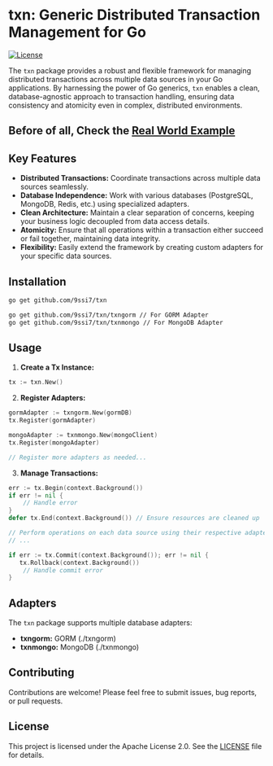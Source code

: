 # txn: Generic Distributed Transaction Management for Go

[![License](https://img.shields.io/badge/License-Apache%202.0-blue.svg)](https://opensource.org/licenses/Apache-2.0)

The `txn` package provides a robust and flexible framework for managing distributed transactions across multiple data sources in your Go applications. By harnessing the power of Go generics, `txn` enables a clean, database-agnostic approach to transaction handling, ensuring data consistency and atomicity even in complex, distributed environments.

## Before of all, Check the [Real World Example](https://github.com/9ssi7/teknasyon.banking/blob/main/apps/banking/internal/app/commands/money_transfer.go#L37)

## Key Features

* **Distributed Transactions:** Coordinate transactions across multiple data sources seamlessly.
* **Database Independence:** Work with various databases (PostgreSQL, MongoDB, Redis, etc.) using specialized adapters.
* **Clean Architecture:** Maintain a clear separation of concerns, keeping your business logic decoupled from data access details.
* **Atomicity:** Ensure that all operations within a transaction either succeed or fail together, maintaining data integrity.
* **Flexibility:** Easily extend the framework by creating custom adapters for your specific data sources.

## Installation

```bash
go get github.com/9ssi7/txn

go get github.com/9ssi7/txn/txngorm // For GORM Adapter
go get github.com/9ssi7/txn/txnmongo // For MongoDB Adapter
```

## Usage

1. **Create a Tx Instance:**

```go
tx := txn.New()
```

2. **Register Adapters:**

```go
gormAdapter := txngorm.New(gormDB)
tx.Register(gormAdapter)

mongoAdapter := txnmongo.New(mongoClient)
tx.Register(mongoAdapter)

// Register more adapters as needed...
```

3. **Manage Transactions:**

```go
err := tx.Begin(context.Background())
if err != nil {
    // Handle error
}
defer tx.End(context.Background()) // Ensure resources are cleaned up

// Perform operations on each data source using their respective adapters
// ...

if err := tx.Commit(context.Background()); err != nil {
   tx.Rollback(context.Background())
    // Handle commit error
}
```

## Adapters

The `txn` package supports multiple database adapters:

* **txngorm:** GORM (./txngorm)
* **txnmongo:** MongoDB (./txnmongo)

## Contributing

Contributions are welcome! Please feel free to submit issues, bug reports, or pull requests.

## License

This project is licensed under the Apache License 2.0. See the [LICENSE](LICENSE) file for details.